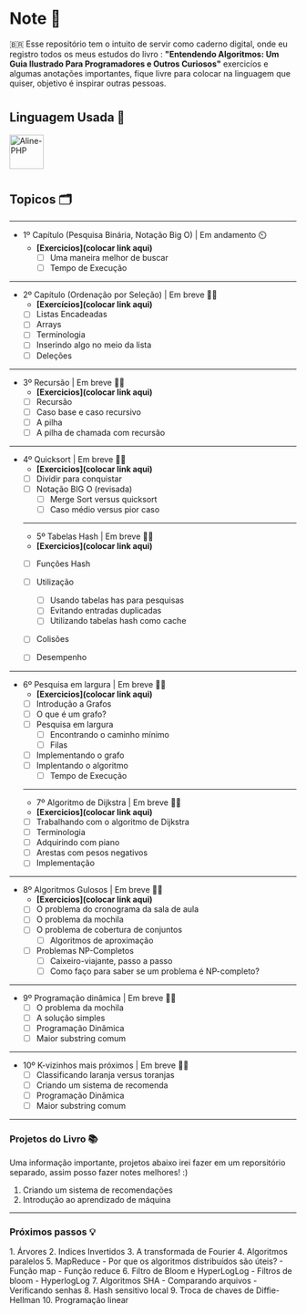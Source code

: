# **Note 📜**

🇧🇷 Esse repositório tem o intuito de servir como caderno digital, onde eu registro todos os meus estudos do livro : <strong>"Entendendo Algoritmos: Um Guia Ilustrado Para Programadores e Outros Curiosos"</strong> exercicíos e algumas anotações importantes, fique livre para colocar na linguagem que quiser, objetivo é inspirar outras pessoas.

# <h2>Linguagem Usada 🧪</h2>
<img align="center" alt="Aline-PHP" height="60" width="60" src="https://cdn.jsdelivr.net/gh/devicons/devicon@latest/icons/php/php-original.svg">  
          

# <h2>Topicos 🗂️</h2>

____________________________________________________
- 1º Capítulo (Pesquisa Binária, Notação Big O) | Em andamento ⏲️
    - <strong>[Exercicios](colocar link aqui)</strong>
        - [ ] Uma maneira melhor de buscar
        - [ ] Tempo de Execução
          
__________________________________________________
- 2º Capítulo (Ordenação por Seleção) | Em breve ✋🏻
    - <strong>[Exercícios](colocar link aqui)</strong>
    - [ ] Listas Encadeadas
    - [ ] Arrays
    - [ ] Terminologia
    - [ ] Inserindo algo no meio da lista 
    - [ ] Deleções
     
__________________________________________________
 - 3º Recursão | Em breve ✋🏻
    - <strong>[Exercicios](colocar link aqui)</strong>
    - [ ] Recursão
    - [ ] Caso base e caso recursivo
    - [ ] A pilha
    - [ ] A pilha de chamada com recursão
    
_________________________________________________ 
- 4º Quicksort | Em breve ✋🏻
    - <strong>[Exercicios](colocar link aqui)</strong>
    - [ ] Dividir para conquistar
    - [ ] Notação BIG O (revisada)
       - [ ] Merge Sort versus quicksort
       - [ ] Caso médio versus pior caso
   _____________________________________________
    - 5º Tabelas Hash | Em breve ✋🏻
    - <strong>[Exercicios](colocar link aqui)</strong>
    - [ ] Funções Hash
    - [ ] Utilização
       - [ ] Usando tabelas has para pesquisas
       - [ ] Evitando entradas duplicadas
       - [ ] Utilizando tabelas hash como cache
    - [ ] Colisões
    - [ ] Desempenho


_________________________________

- 6º Pesquisa em largura | Em breve ✋🏻
    - <strong>[Exercicios](colocar link aqui)</strong>
    - [ ] Introdução a Grafos
    - [ ] O que é um grafo?
    - [ ] Pesquisa em largura
       - [ ] Encontrando o caminho mínimo
       - [ ] Filas
    - [ ] Implementando o grafo
    - [ ] Implentando o algoritmo
      - [ ] Tempo de Execução

   _____________________________________
    - 7º Algoritmo de Dijkstra | Em breve ✋🏻
    - <strong>[Exercicios](colocar link aqui)</strong>
    - [ ] Trabalhando com o algoritmo de Dijkstra
    - [ ] Terminologia
    - [ ] Adquirindo com piano
    - [ ] Arestas com pesos negativos
    - [ ] Implementação
    
 ________________________________________
- 8º Algoritmos Gulosos | Em breve ✋🏻
    - <strong>[Exercicios](colocar link aqui)</strong>
    - [ ] O problema do cronograma da sala de aula
    - [ ] O problema da mochila
    - [ ] O problema de cobertura de conjuntos
      - [ ] Algoritmos de aproximação 
    - [ ] Problemas NP-Completos
      - [ ] Caixeiro-viajante, passo a passo
      - [ ] Como faço para saber se um problema é NP-completo?
 _______________________________________
- 9º Programação dinâmica | Em breve ✋🏻
    - [ ] O problema da mochila
    - [ ] A solução simples
    - [ ] Programação Dinâmica
    - [ ] Maior substring comum
________________________________________
- 10º K-vizinhos mais próximos | Em breve ✋🏻
    - [ ] Classificando laranja versus toranjas
    - [ ] Criando um sistema de recomenda
    - [ ] Programação Dinâmica
    - [ ] Maior substring comum

________________________________________

<h3>Projetos do Livro 📚</h3>
<p>Uma informação importante, projetos abaixo irei fazer em um reporsitório separado, assim posso fazer notes melhores! :) </p>

1. Criando um sistema de recomendações
2. Introdução ao aprendizado de máquina
   

________________________________

<h3>Próximos passos 💡</h3>
1. Árvores
2. Indices Invertidos
3. A transformada de Fourier
4. Algoritmos paralelos
5. MapReduce
 - Por que os algoritmos distribuídos são úteis?
 - Função map
 - Função reduce
6. Filtro de Bloom e HyperLogLog
 - Filtros de bloom
 - HyperlogLog
7. Algoritmos SHA
 - Comparando arquivos
 - Verificando senhas
8. Hash sensitivo local
9. Troca de chaves de Diffie-Hellman
10. Programação linear
 

 

   
     
      
      

